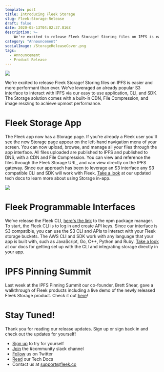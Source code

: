 ```yaml
---
template: post
title: Introducing Fleek Storage
slug: Fleek-Storage-Release
draft: false
date: 2020-05-13T04:02:37.816Z
description: >-
    We're excited to release Fleek Storage! Storing files on IPFS is easier and more performant than ever. We've leveraged an already popular S3 interface to interact with IPFS via our easy to use application, CLI, and SDK. The Storage solution comes with a built-in CDN, File Compression, and image resizing to achieve upmost performance.
category: "Announcement"
socialImage: /StorageReleaseCover.png
tags:
  - Announcement
  - Product Release
---
```


![](media/StorageReleaseCover.png)

We're excited to release Fleek Storage! Storing files on IPFS is easier and more performant than ever. We've leveraged an already popular S3 interface to interact with IPFS via our easy to use application, CLI, and SDK. The Storage solution comes with a built-in CDN, File Compression, and image resizing to achieve upmost performance.

# Fleek Storage App

The Fleek app now has a Storage page. If you're already a Fleek user you'll see the new Storage page appear on the left-hand navigation menu of your screen. You can now upload, browse, and manage all your files through the app interface. All files uploaded are published to IPFS and published to DNS, with a CDN and File Compression. You can view and reference the files through the Fleek Storage URL, and can view directly on the IPFS gateway. Since our approach has been to leverage an S3 interface any S3 compatible CLI and SDK will work with Fleek. [Take a look](https://docs.fleek.co/Storage/StorageApp) at our updated tech docs to learn more about using Storage in-app.


![](media/FleekStorageFinal.gif)


# Fleek Programmable Interfaces

We've release the Fleek CLI, [here's the link](https://www.npmjs.com/package/@fleekhq/fleek-cli) to the npm package manager. To start, the Fleek CLI is to log in and create API keys. Since our interface is S3 compatible, you can use the S3 CLI and APIs to interact with your Fleek storage buckets. The AWS CLI and SDK work with any language that your app is built with, such as JavaScript, Go, C++, Python and Ruby. [Take a look](https://docs.fleek.co/Storage/s3Integration) at our docs for getting set up with the CLI and integrating storage directly in your app.

# IPFS Pinning Summit

Last week at the IPFS Pinning Summit our co-founder, Brett Shear, gave a walkthrough of Fleek products including a live demo of the newly released Fleek Storage product. Check it out [here](https://www.youtube.com/watch?v=Ojtt5NGPxb8&feature=youtu.be)!

# Stay Tuned!

Thank you for reading our release updates. Sign up or sign back in and check out the updates for yourself!

* [Sign up](https://app.fleek.co) to try for yourself
* [Join](https://join.slack.com/t/fleek-public/shared_invite/zt-bxna7y1d-PbVdut4rgHt5jM6Zjg9g9A) the #community slack channel
* [Follow](https://twitter.com/FleekHQ) us on Twitter
* [Read](https://docs.fleek.co/) our Tech Docs
* Contact us at support@fleek.co 